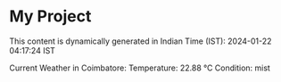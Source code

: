 # My Project

This content is dynamically generated in Indian Time (IST): 2024-01-22 04:17:24 IST


Current Weather in Coimbatore:
Temperature: 22.88 °C
Condition: mist
